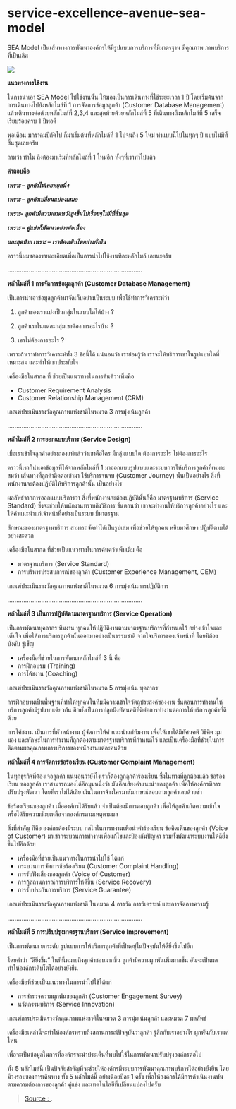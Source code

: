 
service-excellence-avenue-sea-model
===

SEA Model เป็นเส้นทางการพัฒนาองค์กรให้มีรูปแบบการบริการที่มีมาตรฐาน มีคุณภาพ ภาพบริการที่เป็นเลิศ

![](http://impressionconsult.com/web/images/web/consulting/sea-model.jpg)

**แนวทางการใช้งาน**

ในการนำเอา SEA Model ไปใช้งานนั้น ให้มองเป็นการเดินทางที่ใช้ระยะเวลา 1 ปี โดยเริ่มต้นจากการเดินทางไปยังหลักไมล์ที่ 1 การจัดการข้อมูลลูกค้า (Customer Database Management) แล้วเดินทางต่อด้วยหลักไมล์ที่ 2,3,4 และสุดท้ายด้วยหลักไมล์ที่ 5 ที่เดินทางถึงหลักไมล์ที่ 5 เสร็จเรียบร้อยครบ 1 ปีพอดี

พอเดือน มกราคมปีถัดไป ก็มาเริ่มต้นที่หลักไมล์ที่ 1 ไปจนถึง 5 ใหม่ ทำแบบนี้ไปในทุกๆ ปี แบบไม่มีที่สิ้นสุดเลยครับ

ถามว่า ทำไม ถึงต้องมาเริ่มที่หลักไมล์ที่ 1 ใหม่อีก ทั้งๆที่เราทำไปแล้ว

**คำตอบคือ**

_**เพราะ – ลูกค้าไม่เคยหยุดนิ่ง**_

_**เพราะ – ลูกค้าเปลี่ยนแปลงเสมอ**_

_**เพราะ- ลูกค้ามีความคาดหวังสูงขึ้นไปเรื่อยๆไม่มีที่สิ้นสุด**_

_**เพราะ – คู่แข่งก็พัฒนาอย่างต่อเนื่อง**_

_**และสุดท้าย เพราะ – เราต้องเติบโตอย่างยั่งยืน**_

คราวนี้ผมขอลงรายละเอียดเพื่อเป็นการนำไปใช้งานทีละหลักไมล์ เลยนะครับ

............................................................................

**หลักไมล์ที่ 1 การจัดการข้อมูลลูกค้า (Customer Database Management)**

เป็นการนำเอาข้อมูลลูกค้ามาจัดเก็บอย่างเป็นระบบ เพื่อใช้ทำการวิเคราะห์ว่า

1. ลูกค้าของเราแบ่งเป็นกลุ่มในแบบใดได้บ้าง ?

2. ลูกค้าเราในแต่ละกลุ่มเขาต้องการอะไรบ้าง ?

3. เขาไม่ต้องการอะไร ?

เพราะถ้าเราทำการวิเคราะห์ทั้ง 3 ข้อนี้ได้ แน่นอนว่า เราย่อมรู้ว่า เราจะให้บริการเขาในรูปแบบใดที่เหมาะสม และทำให้เขาประทับใจ

เครื่องมือในสากล ที่ ช่วยเป็นแนวทางในการค้นค้วาเพิ่มคือ

-   Customer Requirement Analysis
-   Customer Relationship Management (CRM)

เกณฑ์ประเมินรางวัลคุณภาพแห่งชาติในหมวด 3 การมุ่งเน้นลูกค้า

............................................................................

**หลักไมล์ที่ 2 การออกแบบบริการ (Service Design)**

เมื่อเราเข้าใจลูกค้าอย่างถ่องแท้แล้วว่าเขาคือใคร มีกลุ่มแบบใด ต้องการอะไร ไม่ต้องการอะไร

คราวนี้เราก็นำเอาข้อมูลที่ได้จากหลักไมล์ที่ 1 มาออกแบบรูปแบบและระบบการให้บริการลูกค้าที่เหมาะสมว่า เส้นทางที่ลูกค้าติดต่อเข้ามา ใช้บริการจนจบ (Customer Journey) นั้นเป็นอย่างไร สิ่งที่พนักงานจะต้องปฏิบัติให้บริการลูกค้านั้น เป็นอย่างไร

ผลลัพธ์จากการออกแบบบริการว่า สิ่งที่พนักงานจะต้องปฏิบัตินั้นก็คือ มาตรฐานบริการ (Service Standard) ซึ่งจะช่วยให้พนักงานทราบถึงวิธีการ ขั้นตอนว่า เขาจะทำงานให้บริการลูกค้าอย่างไร และให้คำแนะนำแก่เจ้าหน้าที่อย่างเป็นระบบ มีมาตรฐาน

ลักษณะของมาตรฐานบริการ สามารถจัดทำได้เป็นรูปเล่ม เพื่อช่วยให้ทุกคน หยิบมาศึกษา ปฏิบัติตามได้อย่างสะดวก

เครื่องมือในสากล ที่ช่วยเป็นแนวทางในการค้นคว้าเพิ่มเติม คือ

-   มาตรฐานบริการ (Service Standard)
-   การบริหารประสบการณ์ของลูกค้า (Customer Experience Management, CEM)

เกณฑ์ประเมินรางวัลคุณภาพแห่งชาติในหมวด 6 การมุ่งเน้นการปฏิบัติการ

............................................................................

**หลักไมล์ที่ 3 เป็นการปฏิบัติตามมาตรฐานบริการ (Service Operation)**

เป็นการพัฒนาบุคลากร ทีมงาน ทุกคนให้ปฏิบัติงานตามมาตรฐานบริการที่กำหนดไว้ อย่างเข้าใจและเต็มใจ เพื่อให้การบริการลูกค้านั้นออกมาอย่างเป็นธรรมชาติ จากใจบริการของเจ้าหน้าที่ โดยมิต้องบังคับ ขู่เข็ญ

-   เครื่องมือที่ช่วยในการพัฒนาหลักไมล์ที่ 3 นี้ คือ
-   การฝึกอบรม (Training)
-   การโค้ชงาน (Coaching)

เกณฑ์ประเมินรางวัลคุณภาพแห่งชาติในหมวด 5 การมุ่งเน้น บุคลากร

การฝึกอบรมเป็นพื้นฐานที่ทำให้ทุกคนในทีมมีความเข้าใจวัตถุประสงค์ของงาน ขั้นตอนการทำงานให้บริการลูกค้ามีรูปแบบเดียวกัน อีกทั้งเป็นการปลูกฝังทัศนคติที่ดีต่อการทำงานต่อการให้บริการลูกค้าที่ดีด้วย

การโค้ชงาน เป็นการที่หัวหน้างาน ผู้จัดการให้คำแนะนำแก่ทีมงาน เพื่อให้เขาได้มีทัศนคติ วิธีคิด มุมมอง และทักษะในการทำงานที่ถูกต้องตามมาตรฐานบริการที่กำหนดไว้ และเป็นเครื่องมือที่ช่วยในการติดตามผลคุณภาพการบริการของพนักงานแต่ละคนด้วย
  


**หลักไมล์ที่ 4 การจัดการข้อร้องเรียน (Customer Complaint Management)**

ในทุกธุรกิจที่ต้องเจอลูกค้า แน่นอนว่ายังไงเราก็ต้องถูกลูกค้าร้องเรียน ซี่งในทางที่ถูกต้องแล้ว ข้อร้องเรียน ของลูกค้า เราสามารถมองได้อีกมุมหนึ่งว่า มันคือเสียงคำแนะนำของลูกค้า เพื่อให้องค์กรมีการปรับปรุงพัฒนา โดยที่เราไม่ได้เสีย เงินในการจ้างใครมาสัมภาษณ์สอบถามลูกค้าเลยด้วยซ้ำ

ข้อร้องเรียนของลูกค้า เมื่อองค์กรได้รับแล้ว จำเป็นต้องมีการตอบลูกค้า เพื่อให้ลูกค้าเกิดความเข้าใจ หรือได้รับความช่วยเหลือจากองค์กรตามเหตุตามผล

สิ่งที่สำคัญ ก็คือ องค์กรต้องมีระบบ กลไกในการทงานเพื่อนำคำร้องเรียน ข้อคิดเห็นของลูกค้า (Voice of Customer) มาเข้ากระบวนการทำงานเพื่อแก้ไขและป้องกันปัญหา รวมทั้งพัฒนาระบบงานให้ดียิ่งขึ้นไปอีกด้วย

-   เครื่องมือที่ช่วยเป็นแนวทางในการนำไปใช้ ได้แก่
-   กระบวนการจัดการข้อร้องเรียน (Customer Complaint Handling)
-   การรับฟังเสียงของลูกค้า (Voice of Customer)
-   การกู้สถานการณ์การบริการให้ดีขึ้น (Service Recovery)
-   การรับประกันการบริการ (Service Guarantee)

เกณฑ์ประเมินรางวัลคุณภาพแห่งชาติ ในหมวด 4 การวัด การวิเคราะห์ และการจัดการความรู้

............................................................................

**หลักไมล์ที่ 5 การปรับปรุงมาตรฐานบริการ (Service Improvement)**

เป็นการพัฒนา ยกระดับ รูปแบบการให้บริการลูกค้าที่เป็นอยู่ในปัจจุบันให้ดียิ่งขึ้นไปอีก

โดยคำว่า “ดียิ่งขึ้น” ในที่นี้หมายถึงลูกค้าชอบมากขึ้น ลูกค้ามีความผูกพันเพิ่มมากขึ้น อันจะเป็นผลทำให้องค์กรเติบโตได้อย่างยั่งยืน

เครื่องมือที่ช่วยเป็นแนวทางในการนำไปใช้ได้แก่

-   การสำรวจความผูกพันของลูกค้า (Customer Engagement Survey)
-   นวัตกรรมบริการ (Service Innovation)

เกณฑ์การประเมินรางวัลคุณภาพแห่งชาติในหมวด 3 การมุ่มเน้นลูกค้า และหมวด 7 ผลลัพธ์

เครื่องมือเหล่านี้จะทำให้องค์กรทราบถึงสถานการณ์ปัจจุบันว่าลูกค้า รู้สึกกับเราอย่างไร ผูกพันกับเราแค่ใหน

เพื่อจะเป็นข้อมูลในการที่องค์กรจะนำประเด็นที่พบไปใช้ในการพัฒนาปรับปรุงองค์กรต่อไป

ทั้ง 5 หลักไมล์นี้ เป็นปัจจัยสำคัญที่จะช่วยให้องค์กรมีระบบการพัฒนาคุณภาพบริการได้อย่างยั่งยืน โดยมีวงรอบของการเดินทาง ทั้ง 5 หลักไมล์นี้ อย่างน้อยปีละ 1 ครั้ง เพื่อให้องค์กรได้มีการดำเนินงานทันตามความต้องการของลูกค้า คู่แข่ง และเทคโนโลยีที่เปลี่ยนแปลงไปครับ


> [Source : ](http://impressionconsult.com/web/index.php/service-excellence-model/1357-service-excellence-avenue-sea-model.html).
<!--stackedit_data:
eyJoaXN0b3J5IjpbLTE1NTQwMDc1NzBdfQ==
-->